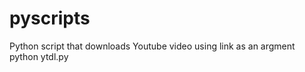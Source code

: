 # pyscripts
Python script that downloads Youtube video using link as an argment
python ytdl.py <you-tube-link>
